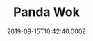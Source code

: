 ---
date: 2019-08-15T10:42:40.000Z
title: Panda Wok
latitude: 46.64813803470784
longitude: -0.21949975087035178
url: http://pandawok.eatbu.com/?lang=fr
category: checkin
---